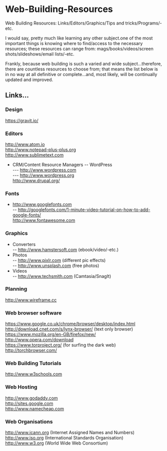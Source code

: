 # Web-Building-Resources
Web Building Resources: Links/Editors/Graphics/Tips and tricks/Programs/-etc.  

I would say, pretty much like learning any other subject.one of the most important things is knowing where to find/access to the necessary resources; these resources can range from: mags/books/videos/screen shots/slideshows/email lists/-etc.

Frankly, because web building is such a varied and wide subject...therefore, there are countless resources to choose from; that means the list below is in no way at all definitive or complete...and, most likely, will be continually updated and improved.

## Links...

### Design

https://gravit.io/  

### Editors

http://www.atom.io  
http://www.notepad-plus-plus.org  
http://www.sublimetext.com  
- CRM/Content Resource Managers
-- WordPress  
--- http://www.wordpress.com  
--- http://www.wordpress.org  
http://www.drupal.org/

### Fonts

- http://www.googlefonts.com  
-- http://googlefonts.com/1-minute-video-tutorial-on-how-to-add-google-fonts/  
http://www.fontawesome.com  

### Graphics

- Converters  
-- http://www.hamstersoft.com  (ebook/video/-etc.)  
- Photos  
-- http://www.pixlr.com  (different pic effects)  
-- http://www.unsplash.com  (free photos) 
- Videos  
-- http://www.techsmith.com  (Camtasia/SnagIt)  

### Planning

http://www.wireframe.cc  

### Web browser software

https://www.google.co.uk/chrome/browser/desktop/index.html  
http://download.cnet.com/s/lynx-browser/  (text only browser)  
https://www.mozilla.org/en-GB/firefox/new/  
http://www.opera.com/download  
https://www.torproject.org/  (for surfing the dark web)  
http://torchbrowser.com/  

### Web Building Tutorials

http://www.w3schools.com  

### Web Hosting

http://www.godaddy.com  
http://sites.google.com  
http://www.namecheap.com  

### Web Organisations

http://www.icann.org (Internet Assigned Names and Numbers)  
http://www.iso.org  (International Standards Organisation)  
http://www.w3.org  (World Wide Web Consortium)  


